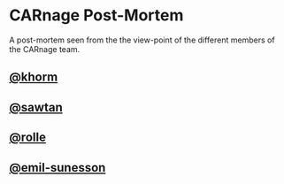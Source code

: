 # CARnage Post-Mortem
A post-mortem seen from the the view-point of the different members of the CARnage team.

## [@khorm](https://ldjam.com/users/khorm)

## [@sawtan](https://ldjam.com/users/sawtan)

## [@rolle](https://ldjam.com/users/rolle)

## [@emil-sunesson](https://ldjam.com/users/emil-sunesson)
